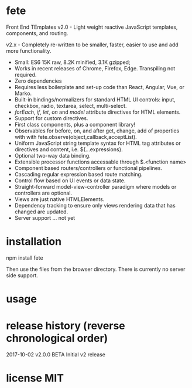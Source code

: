 # fete
Front End TEmplates v2.0 - Light weight reactive JavaScript templates, components, and routing.

v2.x - Completely re-written to be smaller, faster, easier to use and add more functionality.

<ul>
<li>Small: ES6 15K raw, 8.2K minified, 3.1K gzipped;</li>
<li>Works in recent releases of Chrome, Firefox, Edge. Transpiling not required.</li>
<li>Zero dependencies</li>
<li>Requires less boilerplate and set-up code than React, Angular, Vue, or Marko.</li>
<li>Built-in bindings/normalizers for standard HTML UI controls: input, checkbox, radio, textarea, select, multi-select.</li>
<li><i>forEach</i>, <i>if</i>, <i>let</i>, <i>on</i> and <i>model</i> attribute directives for HTML elements.</li>
<li>Support for custom directives.</li>
<li>First class components, plus a component library!</li>
<li>Observables for before, on, and after get, change, add of properties with with fete.observe(object,callback,acceptList).</li>
<li>Uniform JavaScript string template syntax for HTML tag attributes or directives and content, i.e. ${...expressions}.</li>
<li>Optional two-way data binding.</li>
<li>Extensible processor functions accessable through $.&lt;function name&gt;</li>
<li>Component based routers/controllers or functional pipelines.</li>
<li>Cascading regular expression based route matching.</li>
<li>Control flow based on UI events or data state.</li>
<li>Straight-forward model-view-controller paradigm where models or controllers are optional.</li>
<li>Views are just native HTMLElements.</li>
<li>Dependency tracking to ensure only views rendering data that has changed are updated.</li>
<li>Server support ... not yet</li>
</ul>


# installation

npm install fete

Then use the files from the browser directory. There is currently no server side support.

# usage



# release history (reverse chronological order)

2017-10-02 v2.0.0 BETA Initial v2 release

# license MIT
